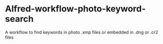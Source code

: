 # Alfred-workflow-photo-keyword-search
A workflow to find keywords in photo .xmp files or embedded in .dng or .cr2 files
